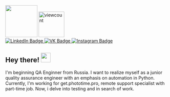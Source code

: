 <div align="left">
  <div id="header">
    <img src="https://img.freepik.com/premium-vector/pixel-art-park-bench-and-square-urban-furniture-vector-icon-for-8bit-game-on-white-background_360488-893.jpg" width="100"/>
    <img src="https://komarev.com/ghpvc/?username=luufqa&style=flat-square&color=blue" alt="viewcount" width="80"/>
    </div>
  </div>
  
</div>


<div id="badges" align="left">
  <a href="https://www.linkedin.com/in/luufqa">
    <img src="https://img.shields.io/badge/LinkedIn-gray?style=for-the-badge&logo=linkedin&logoColor=white" alt="LinkedIn Badge"/>
  </a>
  <a href="https://vk.com/luufqa">
    <img src="https://img.shields.io/badge/vkontakte-blue?style=for-the-badge&logoColor=blue" alt="VK Badge"/>
  </a>
  <a href="https://instagram/ndluuf">
    <img src="https://img.shields.io/badge/Instagram-red?style=for-the-badge&logoColor=red" alt="Instagram Badge"/>
  </a>
</div>



<div align="left">
  <h2>
  Hey there!
    <img src="https://media.giphy.com/media/hvRJCLFzcasrR4ia7z/giphy.gif" width="30px"/>
  </h2>
I'm beginning QA Enginner from Russia. I want to realize myself as a junior quality assurance engineer with an emphasis on automation in Python. Currently, I'm working for get.phototime.pro, remote support specialist with part-time job. Now, i delve into testing and in search of work.
</div>


 

<!--
**luufqa/luufqa** is a ✨ _special_ ✨ repository because its `README.md` (this file) appears on your GitHub profile.

Here are some ideas to get you started:

- 🔭 I’m currently working on ...
- 🌱 I’m currently learning ...
- 👯 I’m looking to collaborate on ...
- 🤔 I’m looking for help with ...
- 💬 Ask me about ...
- 📫 How to reach me: ...
- 😄 Pronouns: ...
- ⚡ Fun fact: ...
-->
